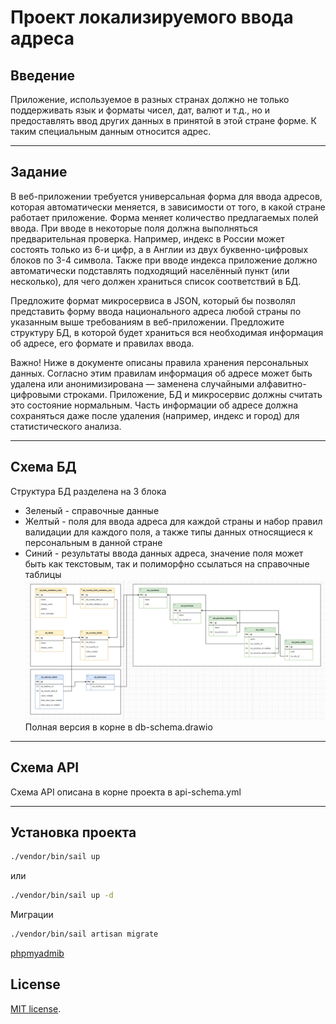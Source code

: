 # Проект локализируемого ввода адреса 

## Введение

Приложение, используемое в разных странах должно не только поддерживать язык и форматы чисел, дат, валют и т.д., но и предоставлять ввод других данных в принятой в этой стране форме. К таким специальным данным относится адрес.

***

## Задание

В веб-приложении требуется универсальная форма для ввода адресов, которая автоматически меняется, в зависимости от того, в какой стране работает приложение. Форма меняет количество предлагаемых полей ввода. При вводе в некоторые поля должна выполняться предварительная проверка. Например, индекс в России может состоять только из 6-и цифр, а в Англии из двух буквенно-цифровых блоков по 3-4 символа. Также при вводе индекса приложение должно автоматически подставлять подходящий населённый пункт (или несколько), для чего должен храниться список соответствий в БД.

Предложите формат микросервиса в JSON, который бы позволял представить форму ввода национального адреса любой страны по указанным выше требованиям в веб-приложении.
Предложите структуру БД, в которой будет храниться вся необходимая информация об адресе, его формате и правилах ввода.

Важно! Ниже в документе описаны правила хранения персональных данных. Согласно этим правилам информация об адресе может быть удалена или анонимизирована — заменена случайными алфавитно-цифровыми строками. Приложение, БД и микросервис должны считать это состояние нормальным.
Часть информации об адресе должна сохраняться даже после удаления (например, индекс и город) для статистического анализа.

***

## Схема БД

Структура БД разделена на 3 блока
* Зеленый - справочные данные
* Желтый - поля для ввода адреса для каждой страны и набор правил валидации для каждого поля, а также типы данных относящиеся к персональным в данной стране
* Синий - результаты ввода данных адреса, значение поля может быть как текстовым, так и полиморфно ссылаться на справочные таблицы 
![db-schema](db-schema.png)
Полная версия в корне в db-schema.drawio

***

## Схема API

Схема API описана в корне проекта в api-schema.yml

***

## Установка проекта

```bash
./vendor/bin/sail up
```
или
```bash
./vendor/bin/sail up -d
```

Миграции
```bash
./vendor/bin/sail artisan migrate
```

[phpmyadmib](http://localhost:8184)


## License

[MIT license](https://opensource.org/licenses/MIT).
